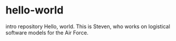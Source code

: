 # hello-world
intro repository
Hello, world. This is Steven, who works on logistical software models for the Air Force.
